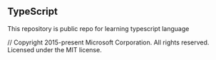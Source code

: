 ## TypeScript
This repository is public repo for learning typescript language

// Copyright 2015-present Microsoft Corporation. All rights reserved. Licensed under the MIT license.

